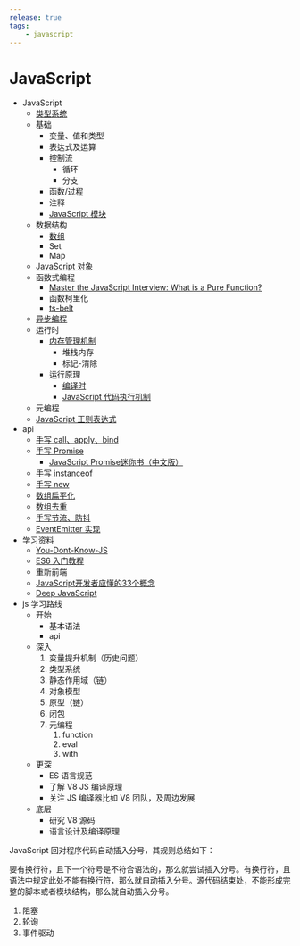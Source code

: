 ```yaml
---
release: true
tags:
	- javascript
---
```


# JavaScript

- JavaScript
  - [类型系统](./JavaScript%20类型系统.md)
  - 基础
    - 变量、值和类型
    - 表达式及运算
    - 控制流
      - 循环
      - 分支
    - 函数/过程
    - 注释
    - [JavaScript 模块](./JavaScript%20模块.md)
  - 数据结构
    - [数组](./JavaScript%20数组%20API%20总结.md)
    - Set
    - Map
  - [JavaScript 对象](./JavaScript%20对象.md)
  - 函数式编程
    - [Master the JavaScript Interview: What is a Pure Function?](https://medium.com/javascript-scene/master-the-javascript-interview-what-is-a-pure-function-d1c076bec976#.kt48h2bfa)
    - 函数柯里化
    - [ts-belt](https://github.com/mobily/ts-belt)
  - [异步编程](./JavaScript%20异步编程.md)
  - 运行时
    - [内存管理机制](./JavaScript%20内存管理机制.md)
      - 堆栈内存
      - 标记-清除
    - 运行原理
      - [编译时](./JavaScript%20代码执行过程（编译时）.md)
      - [JavaScript 代码执行机制](./JavaScript%20代码执行机制.md)
  - 元编程
  - [JavaScript 正则表达式](./JavaScript%20正则表达式.md)
- api
  - [手写 call、apply、bind](https://github.com/laoergege/laoergege-blog/issues/79)
  - [手写 Promise](https://github.com/laoergege/laoergege-blog/issues/81)
    - [JavaScript Promise迷你书（中文版）](http://liubin.org/promises-book/#introduction)
  - [手写 instanceof](https://github.com/laoergege/laoergege-blog/issues/74)
  - [手写 new](https://github.com/laoergege/laoergege-blog/issues/78)
  - [数组扁平化](https://github.com/laoergege/laoergege-blog/issues/64)
  - [数组去重](https://github.com/laoergege/laoergege-blog/issues/63)
  - [手写节流、防抖](https://github.com/laoergege/laoergege-blog/issues/83)
  - [EventEmitter 实现](https://github.com/laoergege/laoergege-blog/issues/84)
- 学习资料
  - [You-Dont-Know-JS](https://github.com/getify/You-Dont-Know-JS)
  - [ES6 入门教程](https://es6.ruanyifeng.com/)
  - 重新前端
  - [JavaScript开发者应懂的33个概念](https://github.com/stephentian/33-js-concepts)
  - [Deep JavaScript](https://exploringjs.com/deep-js/toc.html)
- js 学习路线
  - 开始
    - 基本语法
    - api
  - 深入
    1. 变量提升机制（历史问题）
    2. 类型系统
    3. 静态作用域（链）
    4. 对象模型
    5. 原型（链）
    6. 闭包
    7. 元编程
       1. function
       2. eval
       3. with
  - 更深
    - ES 语言规范
    - 了解 V8 JS 编译原理
    - 关注 JS 编译器比如 V8 团队，及周边发展
  - 底层
    - 研究 V8 源码
    - 语言设计及编译原理


JavaScript 回对程序代码自动插入分号，其规则总结如下：

要有换行符，且下一个符号是不符合语法的，那么就尝试插入分号。有换行符，且语法中规定此处不能有换行符，那么就自动插入分号。源代码结束处，不能形成完整的脚本或者模块结构，那么就自动插入分号。

1. 阻塞
2. 轮询
3. 事件驱动